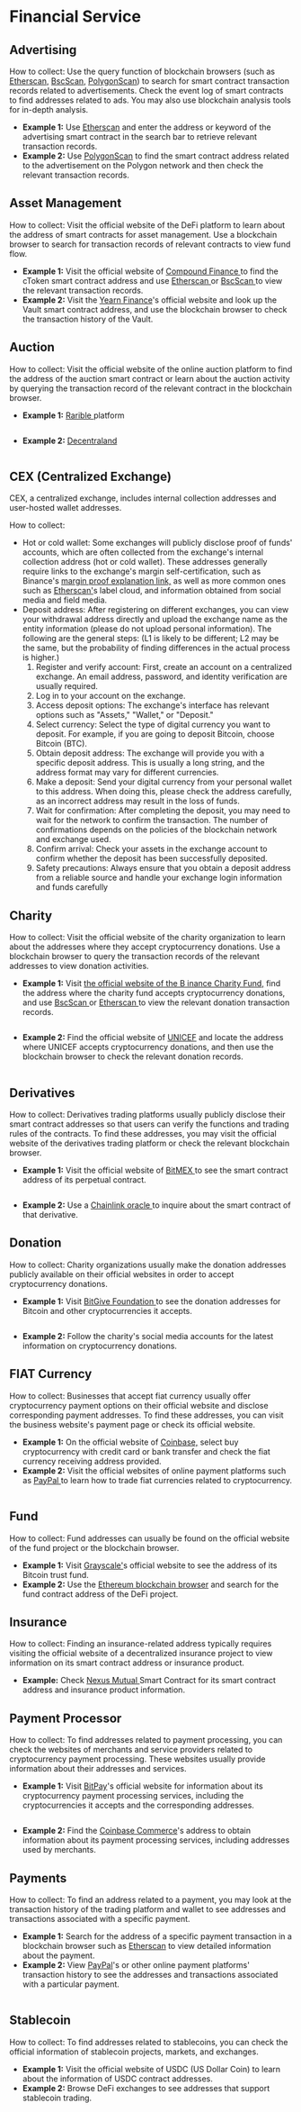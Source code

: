 # Financial Service

## **Advertising**

How to collect: Use the query function of blockchain browsers (such as [Etherscan,](https://etherscan.io/) [BscScan,](https://bscscan.com/) [PolygonScan](https://polygonscan.com/)) to search for smart contract transaction records related to advertisements. Check the event log of smart contracts to find addresses related to ads. You may also use blockchain analysis tools for in-depth analysis.

* **Example 1:** Use [Etherscan](https://etherscan.io/) and enter the address or keyword of the advertising smart contract in the search bar to retrieve relevant transaction records.
* **Example 2:** Use [PolygonScan](https://polygonscan.com/) to find the smart contract address related to the advertisement on the Polygon network and then check the relevant transaction records.

## **Asset Management**

How to collect: Visit the official website of the DeFi platform to learn about the address of smart contracts for asset management. Use a blockchain browser to search for transaction records of relevant contracts to view fund flow.

* **Example 1:** Visit the official website of [Compound Finance ](https://compound.finance/)to find the cToken smart contract address and use [Etherscan ](https://etherscan.io/)or [BscScan ](https://bscscan.com/)to view the relevant transaction records.
* **Example 2:** Visit the [Yearn Finance](https://yearn.fi/)'s official website and look up the Vault smart contract address, and use the blockchain browser to check the transaction history of the Vault.

## **Auction**

How to collect: Visit the official website of the online auction platform to find the address of the auction smart contract or learn about the auction activity by querying the transaction record of the relevant contract in the blockchain browser.

* **Example 1:** [Rarible ](https://rarible.com/)platform

<figure><img src="../../.gitbook/assets/image (19).png" alt=""><figcaption></figcaption></figure>

* **Example 2:** [Decentraland](https://decentraland.org/)

<figure><img src="../../.gitbook/assets/image (20).png" alt=""><figcaption></figcaption></figure>

## **CEX (Centralized Exchange)**

CEX, a centralized exchange, includes internal collection addresses and user-hosted wallet addresses.

How to collect:

* Hot or cold wallet: Some exchanges will publicly disclose proof of funds' accounts, which are often collected from the exchange's internal collection address (hot or cold wallet). These addresses generally require links to the exchange's margin self-certification, such as Binance's [margin proof explanation link,](https://www.binance.com/en/blog/community/our-commitment-to-transparency-2895840147147652626) as well as more common ones such as [Etherscan'](https://etherscan.io/)s label cloud, and information obtained from social media and field media.
* Deposit address: After registering on different exchanges, you can view your withdrawal address directly and upload the exchange name as the entity information (please do not upload personal information). The following are the general steps: (L1 is likely to be different; L2 may be the same, but the probability of finding differences in the actual process is higher.)
  1. Register and verify account: First, create an account on a centralized exchange. An email address, password, and identity verification are usually required.
  2. Log in to your account on the exchange.
  3. Access deposit options: The exchange's interface has relevant options such as "Assets," "Wallet," or "Deposit."
  4. Select currency: Select the type of digital currency you want to deposit. For example, if you are going to deposit Bitcoin, choose Bitcoin (BTC).
  5. Obtain deposit address: The exchange will provide you with a specific deposit address. This is usually a long string, and the address format may vary for different currencies.
  6. Make a deposit: Send your digital currency from your personal wallet to this address. When doing this, please check the address carefully, as an incorrect address may result in the loss of funds.
  7. Wait for confirmation: After completing the deposit, you may need to wait for the network to confirm the transaction. The number of confirmations depends on the policies of the blockchain network and exchange used.
  8. Confirm arrival: Check your assets in the exchange account to confirm whether the deposit has been successfully deposited.
  9. Safety precautions: Always ensure that you obtain a deposit address from a reliable source and handle your exchange login information and funds carefully

## **Charity**

How to collect: Visit the official website of the charity organization to learn about the addresses where they accept cryptocurrency donations. Use a blockchain browser to query the transaction records of the relevant addresses to view donation activities.

* **Example 1:** Visit [the official website of the B inance Charity Fund,](https://www.binance.charity/) find the address where the charity fund accepts cryptocurrency donations, and use [BscScan ](https://etherscan.io/)or [Etherscan ](https://etherscan.io/)to view the relevant donation transaction records.

<figure><img src="../../.gitbook/assets/image (24).png" alt=""><figcaption></figcaption></figure>

* **Example 2:** Find the official website of [UNICEF](https://www.unicef.org/) and locate the address where UNICEF accepts cryptocurrency donations, and then use the blockchain browser to check the relevant donation records.

<figure><img src="../../.gitbook/assets/image (23).png" alt=""><figcaption></figcaption></figure>

## **Derivatives**

How to collect: Derivatives trading platforms usually publicly disclose their smart contract addresses so that users can verify the functions and trading rules of the contracts. To find these addresses, you may visit the official website of the derivatives trading platform or check the relevant blockchain browser.

* **Example 1:** Visit the official website of [BitMEX ](https://www.bitmex.com/)to see the smart contract address of its perpetual contract.

<figure><img src="../../.gitbook/assets/image (26).png" alt=""><figcaption></figcaption></figure>

* **Example 2:** Use a [Chainlink oracle ](https://chain.link/)to inquire about the smart contract of that derivative.

## **Donation**

How to collect: Charity organizations usually make the donation addresses publicly available on their official websites in order to accept cryptocurrency donations.

* **Example 1:** Visit [BitGive Foundation ](https://www.bitgivefoundation.org/)to see the donation addresses for Bitcoin and other cryptocurrencies it accepts.

<figure><img src="../../.gitbook/assets/image (27).png" alt=""><figcaption></figcaption></figure>

* **Example 2:** Follow the charity's social media accounts for the latest information on cryptocurrency donations.

## **FIAT Currency**

How to collect: Businesses that accept fiat currency usually offer cryptocurrency payment options on their official website and disclose corresponding payment addresses. To find these addresses, you can visit the business website's payment page or check its official website.

* **Example 1:** On the official website of [Coinbase,](https://www.coinbase.com/) select buy cryptocurrency with credit card or bank transfer and check the fiat currency receiving address provided.
* **Example 2:** Visit the official websites of online payment platforms such as [PayPal ](https://www.paypal.com/us/digital-wallet/manage-money/crypto)to learn how to trade fiat currencies related to cryptocurrency.

<figure><img src="../../.gitbook/assets/image (28).png" alt=""><figcaption></figcaption></figure>

## **Fund**

How to collect: Fund addresses can usually be found on the official website of the fund project or the blockchain browser.

* **Example 1:** Visit [Grayscale'](https://www.grayscale.com)s official website to see the address of its Bitcoin trust fund.
* **Example 2:** Use the [Ethereum blockchain browser](https://etherscan.io/) and search for the fund contract address of the DeFi project.

## **Insurance**

How to collect: Finding an insurance-related address typically requires visiting the official website of a decentralized insurance project to view information on its smart contract address or insurance product.

* **Example:** Check [Nexus Mutual ](https://nexusmutual.io/)Smart Contract for its smart contract address and insurance product information.

## **Payment Processor**

How to collect: To find addresses related to payment processing, you can check the websites of merchants and service providers related to cryptocurrency payment processing. These websites usually provide information about their addresses and services.

* **Example 1:** Visit [BitPay](https://bitpay.com/)'s official website for information about its cryptocurrency payment processing services, including the cryptocurrencies it accepts and the corresponding addresses.

<figure><img src="../../.gitbook/assets/image (29).png" alt=""><figcaption></figcaption></figure>

* **Example 2:** Find the [Coinbase Commerce](https://help.coinbase.com/en/commerce)'s address to obtain information about its payment processing services, including addresses used by merchants.

## **Payments**

How to collect: To find an address related to a payment, you may look at the transaction history of the trading platform and wallet to see addresses and transactions associated with a specific payment.

* **Example 1:** Search for the address of a specific payment transaction in a blockchain browser such as [Etherscan](https://etherscan.io/) to view detailed information about the payment.
* **Example 2:** View [PayPal](https://www.paypal.com)'s or other online payment platforms' transaction history to see the addresses and transactions associated with a particular payment.

<figure><img src="../../.gitbook/assets/image (70).png" alt=""><figcaption></figcaption></figure>

## **Stablecoin**

How to collect: To find addresses related to stablecoins, you can check the official information of stablecoin projects, markets, and exchanges.

* **Example 1:** Visit the official website of USDC (US Dollar Coin) to learn about the information of USDC contract addresses.
* **Example 2:** Browse DeFi exchanges to see addresses that support stablecoin trading.
